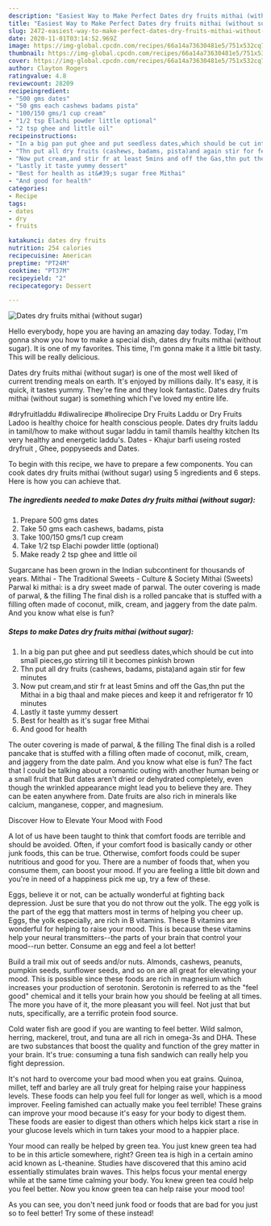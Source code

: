 ```yaml
---
description: "Easiest Way to Make Perfect Dates dry fruits mithai (without sugar)"
title: "Easiest Way to Make Perfect Dates dry fruits mithai (without sugar)"
slug: 2472-easiest-way-to-make-perfect-dates-dry-fruits-mithai-without-sugar
date: 2020-11-01T03:14:52.969Z
image: https://img-global.cpcdn.com/recipes/66a14a73630481e5/751x532cq70/dates-dry-fruits-mithai-without-sugar-recipe-main-photo.jpg
thumbnail: https://img-global.cpcdn.com/recipes/66a14a73630481e5/751x532cq70/dates-dry-fruits-mithai-without-sugar-recipe-main-photo.jpg
cover: https://img-global.cpcdn.com/recipes/66a14a73630481e5/751x532cq70/dates-dry-fruits-mithai-without-sugar-recipe-main-photo.jpg
author: Clayton Rogers
ratingvalue: 4.8
reviewcount: 28209
recipeingredient:
- "500 gms dates"
- "50 gms each cashews badams pista"
- "100/150 gms/1 cup cream"
- "1/2 tsp Elachi powder little optional"
- "2 tsp ghee and little oil"
recipeinstructions:
- "In a big pan put ghee and put seedless dates,which should be cut into small pieces,go stirring till it becomes pinkish brown"
- "Thn put all dry fruits (cashews, badams, pista)and again stir for few minutes"
- "Now put cream,and stir fr at least 5mins and off the Gas,thn put the Mithai in a big thaal and make pieces and keep it and refrigerator fr 10 minutes"
- "Lastly it taste yummy dessert"
- "Best for health as it&#39;s sugar free Mithai"
- "And good for health"
categories:
- Recipe
tags:
- dates
- dry
- fruits

katakunci: dates dry fruits 
nutrition: 254 calories
recipecuisine: American
preptime: "PT24M"
cooktime: "PT37M"
recipeyield: "2"
recipecategory: Dessert

---
```



![Dates dry fruits mithai (without sugar)](https://img-global.cpcdn.com/recipes/66a14a73630481e5/751x532cq70/dates-dry-fruits-mithai-without-sugar-recipe-main-photo.jpg)

Hello everybody, hope you are having an amazing day today. Today, I'm gonna show you how to make a special dish, dates dry fruits mithai (without sugar). It is one of my favorites. This time, I'm gonna make it a little bit tasty. This will be really delicious.

Dates dry fruits mithai (without sugar) is one of the most well liked of current trending meals on earth. It's enjoyed by millions daily. It's easy, it is quick, it tastes yummy. They're fine and they look fantastic. Dates dry fruits mithai (without sugar) is something which I've loved my entire life.

#dryfruitladdu #diwalirecipe #holirecipe Dry Fruits Laddu or Dry Fruits Ladoo is healthy choice for health conscious people. Dates dry fruits laddu in tamil/how to make without sugar laddu in tamil thamils healthy kitchen Its very healthy and energetic laddu&#39;s. Dates - Khajur barfi useing rosted dryfruit , Ghee, poppyseeds and Dates.


To begin with this recipe, we have to prepare a few components. You can cook dates dry fruits mithai (without sugar) using 5 ingredients and 6 steps. Here is how you can achieve that.

<!--inarticleads1-->

##### The ingredients needed to make Dates dry fruits mithai (without sugar):

1. Prepare 500 gms dates
1. Take 50 gms each cashews, badams, pista
1. Take 100/150 gms/1 cup cream
1. Take 1/2 tsp Elachi powder little (optional)
1. Make ready 2 tsp ghee and little oil


Sugarcane has been grown in the Indian subcontinent for thousands of years. Mithai - The Traditional Sweets - Culture &amp; Society Mithai (Sweets) Parwal ki mithai: is a dry sweet made of parwal. The outer covering is made of parwal, &amp; the filling The final dish is a rolled pancake that is stuffed with a filling often made of coconut, milk, cream, and jaggery from the date palm. And you know what else is fun? 

<!--inarticleads2-->

##### Steps to make Dates dry fruits mithai (without sugar):

1. In a big pan put ghee and put seedless dates,which should be cut into small pieces,go stirring till it becomes pinkish brown
1. Thn put all dry fruits (cashews, badams, pista)and again stir for few minutes
1. Now put cream,and stir fr at least 5mins and off the Gas,thn put the Mithai in a big thaal and make pieces and keep it and refrigerator fr 10 minutes
1. Lastly it taste yummy dessert
1. Best for health as it&#39;s sugar free Mithai
1. And good for health


The outer covering is made of parwal, &amp; the filling The final dish is a rolled pancake that is stuffed with a filling often made of coconut, milk, cream, and jaggery from the date palm. And you know what else is fun? The fact that I could be talking about a romantic outing with another human being or a small fruit that But dates aren&#39;t dried or dehydrated completely, even though the wrinkled appearance might lead you to believe they are. They can be eaten anywhere from. Date fruits are also rich in minerals like calcium, manganese, copper, and magnesium. 

Discover How to Elevate Your Mood with Food


A lot of us have been taught to think that comfort foods are terrible and should be avoided. Often, if your comfort food is basically candy or other junk foods, this can be true. Otherwise, comfort foods could be super nutritious and good for you. There are a number of foods that, when you consume them, can boost your mood. If you are feeling a little bit down and you're in need of a happiness pick me up, try a few of these.

Eggs, believe it or not, can be actually wonderful at fighting back depression. Just be sure that you do not throw out the yolk. The egg yolk is the part of the egg that matters most in terms of helping you cheer up. Eggs, the yolk especially, are rich in B vitamins. These B vitamins are wonderful for helping to raise your mood. This is because these vitamins help your neural transmitters--the parts of your brain that control your mood--run better. Consume an egg and feel a lot better!

Build a trail mix out of seeds and/or nuts. Almonds, cashews, peanuts, pumpkin seeds, sunflower seeds, and so on are all great for elevating your mood. This is possible since these foods are rich in magnesium which increases your production of serotonin. Serotonin is referred to as the "feel good" chemical and it tells your brain how you should be feeling at all times. The more you have of it, the more pleasant you will feel. Not just that but nuts, specifically, are a terrific protein food source.

Cold water fish are good if you are wanting to feel better. Wild salmon, herring, mackerel, trout, and tuna are all rich in omega-3s and DHA. These are two substances that boost the quality and function of the grey matter in your brain. It's true: consuming a tuna fish sandwich can really help you fight depression. 

It's not hard to overcome your bad mood when you eat grains. Quinoa, millet, teff and barley are all truly great for helping raise your happiness levels. These foods can help you feel full for longer as well, which is a mood improver. Feeling famished can actually make you feel terrible! These grains can improve your mood because it's easy for your body to digest them. These foods are easier to digest than others which helps kick start a rise in your glucose levels which in turn takes your mood to a happier place.

Your mood can really be helped by green tea. You just knew green tea had to be in this article somewhere, right? Green tea is high in a certain amino acid known as L-theanine. Studies have discovered that this amino acid essentially stimulates brain waves. This helps focus your mental energy while at the same time calming your body. You knew green tea could help you feel better. Now you know green tea can help raise your mood too!

As you can see, you don't need junk food or foods that are bad for you just so to feel better! Try some of these instead!

